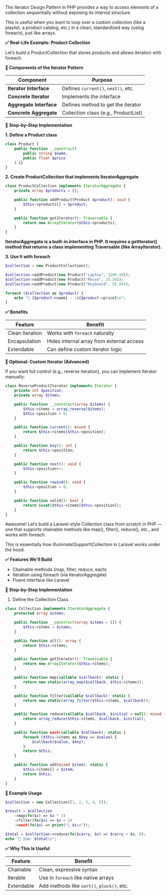 The Iterator Design Pattern in PHP provides a way to access elements of a collection sequentially without exposing its internal structure.

This is useful when you want to loop over a custom collection (like a playlist, a product catalog, etc.) in a clean, standardized way (using foreach), just like arrays.

**✅ Real-Life Example: Product Collection**

Let’s build a ProductCollection that stores products and allows iteration with foreach.

**🧱 Components of the Iterator Pattern**

| Component               | Purpose                              |
| ----------------------- | ------------------------------------ |
| **Iterator Interface**  | Defines `current()`, `next()`, etc.  |
| **Concrete Iterator**   | Implements the interface             |
| **Aggregate Interface** | Defines method to get the iterator   |
| **Concrete Aggregate**  | Collection class (e.g., ProductList) |


**🔧 Step-by-Step Implementation**

**1. Define a Product class**

```php
class Product {
    public function __construct(
        public string $name,
        public float $price
    ) {}
}

```
**2. Create ProductCollection that implements IteratorAggregate**

```php
class ProductCollection implements IteratorAggregate {
    private array $products = [];

    public function addProduct(Product $product): void {
        $this->products[] = $product;
    }

    public function getIterator(): Traversable {
        return new ArrayIterator($this->products);
    }
}

```
**IteratorAggregate is a built-in interface in PHP. It requires a getIterator() method that returns a class implementing Traversable (like ArrayIterator).**


**3. Use It with foreach**

```php
$collection = new ProductCollection();

$collection->addProduct(new Product("Laptop", 1200.00));
$collection->addProduct(new Product("Mouse", 25.50));
$collection->addProduct(new Product("Keyboard", 55.00));

foreach ($collection as $product) {
    echo "🛒 {$product->name} — \${$product->price}\n";
}

```

**✅ Benefits**

| Feature         | Benefit                                   |
| --------------- | ----------------------------------------- |
| Clean Iteration | Works with `foreach` naturally            |
| Encapsulation   | Hides internal array from external access |
| Extendable      | Can define custom iterator logic          |


**🧠 Optional: Custom Iterator (Advanced)**

If you want full control (e.g., reverse iteration), you can implement Iterator manually:

```php
class ReverseProductIterator implements Iterator {
    private int $position;
    private array $items;

    public function __construct(array $items) {
        $this->items = array_reverse($items);
        $this->position = 0;
    }

    public function current(): mixed {
        return $this->items[$this->position];
    }

    public function key(): int {
        return $this->position;
    }

    public function next(): void {
        $this->position++;
    }

    public function rewind(): void {
        $this->position = 0;
    }

    public function valid(): bool {
        return isset($this->items[$this->position]);
    }
}

```

Awesome! Let’s build a Laravel-style Collection class from scratch in PHP — one that supports chainable methods like map(), filter(), reduce(), etc., and works with foreach.

This is essentially how Illuminate\Support\Collection in Laravel works under the hood.

**✅ Features We'll Build**
- Chainable methods (map, filter, reduce, each)
- Iteration using foreach (via IteratorAggregate)
- Fluent interface like Laravel

**🧱 Step-by-Step Implementation**

1. Define the Collection Class
```php
class Collection implements IteratorAggregate {
    protected array $items;

    public function __construct(array $items = []) {
        $this->items = $items;
    }

    public function all(): array {
        return $this->items;
    }

    public function getIterator(): Traversable {
        return new ArrayIterator($this->items);
    }

    public function map(callable $callback): static {
        return new static(array_map($callback, $this->items));
    }

    public function filter(callable $callback): static {
        return new static(array_filter($this->items, $callback));
    }

    public function reduce(callable $callback, $initial = null): mixed {
        return array_reduce($this->items, $callback, $initial);
    }

    public function each(callable $callback): static {
        foreach ($this->items as $key => $value) {
            $callback($value, $key);
        }
        return $this;
    }

    public function add(mixed $item): static {
        $this->items[] = $item;
        return $this;
    }
}

```
**🔧 Example Usage**
```php
$collection = new Collection([1, 2, 3, 4, 5]);

$result = $collection
    ->map(fn($x) => $x * 2)
    ->filter(fn($x) => $x > 5)
    ->each(fn($x) => print("🔢 $x\n"));

$total = $collection->reduce(fn($carry, $x) => $carry + $x, 0);
echo "🧮 Sum: $total\n";

```
**✅ Why This Is Useful**

| Feature    | Benefit                                    |
| ---------- | ------------------------------------------ |
| Chainable  | Clean, expressive syntax                   |
| Iterable   | Use in `foreach` like native arrays        |
| Extendable | Add methods like `sort()`, `pluck()`, etc. |

